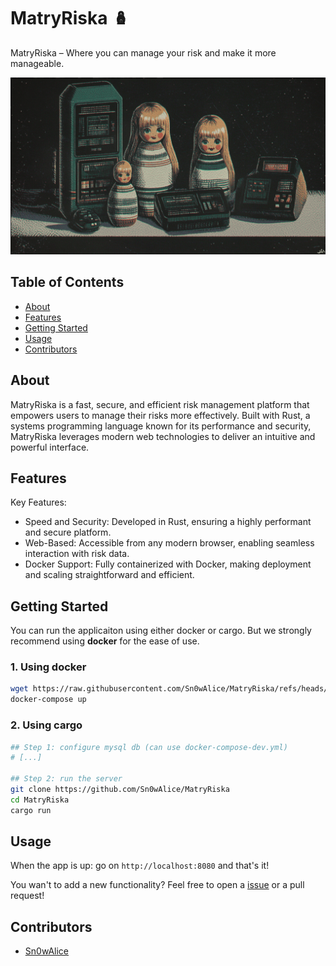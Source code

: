 # MatryRiska 🪆

MatryRiska – Where you can manage your risk and make it more manageable.

![MatryRiska](.github/banner.png)


## Table of Contents

- [About](#about)
- [Features](#features)
- [Getting Started](#getting-started)
- [Usage](#usage)
- [Contributors](#contributors)

## About
MatryRiska is a fast, secure, and efficient risk management platform that empowers users to manage their risks more effectively. Built with Rust, a systems programming language known for its performance and security, MatryRiska leverages modern web technologies to deliver an intuitive and powerful interface.

## Features
Key Features:

- Speed and Security: Developed in Rust, ensuring a highly performant and secure platform.
- Web-Based: Accessible from any modern browser, enabling seamless interaction with risk data.
- Docker Support: Fully containerized with Docker, making deployment and scaling straightforward and efficient.

## Getting Started

You can run the applicaiton using either docker or cargo. But we strongly recommend using **docker** for the ease of use.

### 1. Using docker
```bash
wget https://raw.githubusercontent.com/Sn0wAlice/MatryRiska/refs/heads/main/docker-compose.yml
docker-compose up
```

### 2. Using cargo
```bash
## Step 1: configure mysql db (can use docker-compose-dev.yml)
# [...]

## Step 2: run the server
git clone https://github.com/Sn0wAlice/MatryRiska
cd MatryRiska
cargo run
```

## Usage
When the app is up: go on `http://localhost:8080` and that's it!

You wan't to add a new functionality? Feel free to open a [issue](https://github.com/Sn0wAlice/MatryRiska/issues) or a pull request!

## Contributors
- [Sn0wAlice](https://github.com/Sn0wAlice)